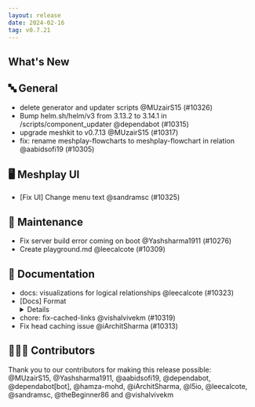 ```yaml
---
layout: release
date: 2024-02-16
tag: v0.7.21
---
```


## What's New
## 🔤 General
- delete generator and updater scripts @MUzairS15 (#10326)
- Bump helm.sh/helm/v3 from 3.13.2 to 3.14.1 in /scripts/component_updater @dependabot (#10315)
- upgrade meshkit to v0.7.13 @MUzairS15 (#10317)
- fix: rename meshplay-flowcharts to meshplay-flowchart in relation @aabidsofi19 (#10305)

## 🖥 Meshplay UI

- [Fix UI] Change menu text @sandramsc (#10325)

## 🧰 Maintenance

- Fix server build error coming on boot @Yashsharma1911 (#10276)
- Create playground.md @leecalcote (#10309)

## 📖 Documentation

- docs: visualizations for logical relationships @leecalcote (#10323)
- [Docs] Format <details> with HTML tag not markdown - Update contributing-models.md @hamza-mohd (#10321)
- chore: fix-cached-links @vishalvivekm (#10319)
- Fix head caching issue @iArchitSharma (#10313)

## 👨🏽‍💻 Contributors

Thank you to our contributors for making this release possible:
@MUzairS15, @Yashsharma1911, @aabidsofi19, @dependabot, @dependabot[bot], @hamza-mohd, @iArchitSharma, @l5io, @leecalcote, @sandramsc, @theBeginner86 and @vishalvivekm
